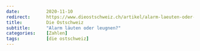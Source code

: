 ```yaml
---
date:          2020-11-10
redirect:      https://www.dieostschweiz.ch/artikel/alarm-laeuten-oder-leugnen-lDq9gWq
title:         Die Ostschweiz
subtitle:      "Alarm läuten oder leugnen?"
categories:    [Zahlen]
tags:          [die ostschweiz]
---
```

